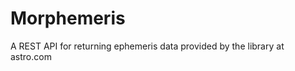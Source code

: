 Morphemeris
===========

A REST API for returning ephemeris data provided by the library at astro.com

